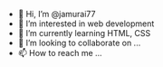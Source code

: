 - 👋 Hi, I’m @jamurai77
- 👀 I’m interested in web development
- 🌱 I’m currently learning HTML, CSS
- 💞️ I’m looking to collaborate on ...
- 📫 How to reach me ...

<!---
jamurai77/jamurai77 is a ✨ special ✨ repository because its `README.md` (this file) appears on your GitHub profile.
You can click the Preview link to take a look at your changes.
--->
